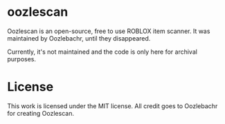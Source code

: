 # oozlescan

Oozlescan is an open-source, free to use ROBLOX item scanner. It was maintained by Oozlebachr, until they disappeared.

Currently, it's not maintained and the code is only here for archival purposes.

# License

This work is licensed under the MIT license. All credit goes to Oozlebachr for creating Oozlescan.